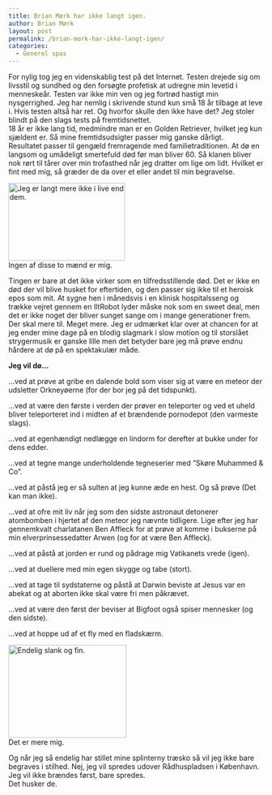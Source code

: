 ```yaml
---
title: Brian Mørk har ikke langt igen.
author: Brian Mørk
layout: post
permalink: /brian-mork-har-ikke-langt-igen/
categories:
  - Generel spas
---
```

For nylig tog jeg en videnskablig test på det Internet. Testen drejede sig om livsstil og sundhed og den forsøgte profetisk at udregne min levetid i menneskeår. Testen var ikke min ven og jeg fortrød hastigt min nysgerrighed. Jeg har nemlig i skrivende stund kun små 18 år tilbage at leve i. Hvis testen altså har ret. Og hvorfor skulle den ikke have det? Jeg stoler blindt på den slags tests på fremtidsnettet.  
18 år er ikke lang tid, medmindre man er en Golden Retriever, hvilket jeg kun sjældent er. Så mine fremtidsudsigter passer mig ganske dårligt.  
Resultatet passer til gengæld fremragende med familietraditionen. At dø en langsom og umådeligt smertefuld død før man bliver 60. Så klanen bliver nok rørt til tårer over min trofasthed når jeg dratter om lige om lidt. Hvilket er fint med mig, så græder de da over et eller andet til min begravelse.

<div class="bitImage bitRight" style="width: 230px">
  <img width="230" height="153" alt="Jeg er langt mere ikke i live end dem." src="http://www.abekat.net/images/man.jpg" /><br /> Ingen af disse to mænd er mig.
</div>

Tingen er bare at det ikke virker som en tilfredsstillende død. Det er ikke en død der vil blive husket for eftertiden, og den passer sig ikke til et heroisk epos som mit. At sygne hen i månedsvis i en klinisk hospitalsseng og trække vejret gennem en IltRobot lyder måske nok som en sweet deal, men det er ikke noget der bliver sunget sange om i mange generationer frem. Der skal mere til. Meget mere. Jeg er udmærket klar over at chancen for at jeg ender mine dage på en blodig slagmark i slow motion og til storslået strygermusik er ganske lille men det betyder bare jeg må prøve endnu hårdere at dø på en spektakulær måde.

**Jeg vil dø…**

…ved at prøve at gribe en dalende bold som viser sig at være en meteor der udsletter Orkneyøerne (for der bor jeg på det tidspunkt).

…ved at være den første i verden der prøver en teleporter og ved et uheld bliver teleporteret ind i midten af et brændende pornodepot (den varmeste slags).

…ved at egenhændigt nedlægge en lindorm for derefter at bukke under for dens edder.

…ved at tegne mange underholdende tegneserier med ”Skøre Muhammed & Co”.

…ved at påstå jeg er så sulten at jeg kunne æde en hest. Og så prøve (Det kan man ikke).

…ved at ofre mit liv når jeg som den sidste astronaut detonerer atombomben i hjertet af den meteor jeg nævnte tidligere. Lige efter jeg har gennemkvalt charlatanen Ben Affleck for at prøve at komme i bukserne på min elverprinsessedatter Arwen (og for at være Ben Affleck).

…ved at påstå at jorden er rund og pådrage mig Vatikanets vrede (igen).

…ved at duellere med min egen skygge og tabe (stort).

…ved at tage til sydstaterne og påstå at Darwin beviste at Jesus var en abekat og at aborten ikke skal være fri men påkrævet.

…ved at være den først der beviser at Bigfoot også spiser mennesker (og den sidste).

…ved at hoppe ud af et fly med en fladskærm.

<div class="bitImage bitCenter" style="width: 233px">
  <img width="233" height="183" alt="Endelig slank og fin." src="http://www.abekat.net/images/dog.jpg" /><br /> Det er mere mig.
</div>

Og når jeg så endelig har stillet mine splinterny træsko så vil jeg ikke bare begraves i stilhed. Nej, jeg vil spredes udover Rådhuspladsen i København.  
Jeg vil ikke brændes først, bare spredes.  
Det husker de.